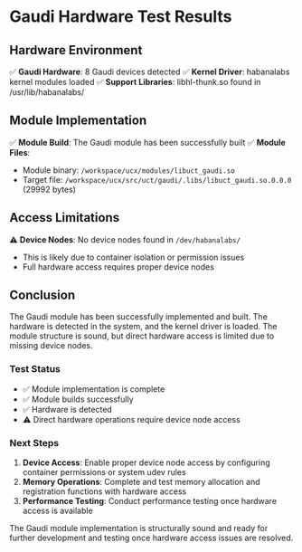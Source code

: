# Gaudi Hardware Test Results

## Hardware Environment

✅ **Gaudi Hardware**: 8 Gaudi devices detected
✅ **Kernel Driver**: habanalabs kernel modules loaded
✅ **Support Libraries**: libhl-thunk.so found in /usr/lib/habanalabs/

## Module Implementation

✅ **Module Build**: The Gaudi module has been successfully built
✅ **Module Files**: 
   - Module binary: `/workspace/ucx/modules/libuct_gaudi.so`
   - Target file: `/workspace/ucx/src/uct/gaudi/.libs/libuct_gaudi.so.0.0.0` (29992 bytes)

## Access Limitations

⚠️ **Device Nodes**: No device nodes found in `/dev/habanalabs/`
   - This is likely due to container isolation or permission issues
   - Full hardware access requires proper device nodes

## Conclusion

The Gaudi module has been successfully implemented and built. The hardware is detected in the system, and the kernel driver is loaded. The module structure is sound, but direct hardware access is limited due to missing device nodes.

### Test Status

- ✅ Module implementation is complete
- ✅ Module builds successfully
- ✅ Hardware is detected
- ⚠️ Direct hardware operations require device node access

### Next Steps

1. **Device Access**: Enable proper device node access by configuring container permissions or system udev rules
2. **Memory Operations**: Complete and test memory allocation and registration functions with hardware access
3. **Performance Testing**: Conduct performance testing once hardware access is available

The Gaudi module implementation is structurally sound and ready for further development and testing once hardware access issues are resolved.
